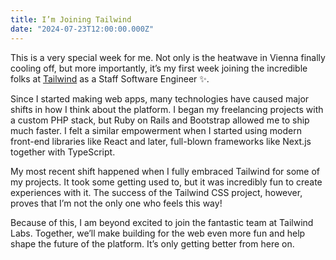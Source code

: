 ```yaml
---
title: I’m Joining Tailwind
date: "2024-07-23T12:00:00.000Z"
---
```


This is a very special week for me. Not only is the heatwave in Vienna finally cooling off, but more importantly, it’s my first week joining the incredible folks at [Tailwind](https://tailwindcss.com/) as a Staff Software Engineer ✨.

Since I started making web apps, many technologies have caused major shifts in how I think about the platform. I began my freelancing projects with a custom PHP stack, but Ruby on Rails and Bootstrap allowed me to ship much faster. I felt a similar empowerment when I started using modern front-end libraries like React and later, full-blown frameworks like Next.js together with TypeScript.

My most recent shift happened when I fully embraced Tailwind for some of my projects. It took some getting used to, but it was incredibly fun to create experiences with it. The success of the Tailwind CSS project, however, proves that I’m not the only one who feels this way!

Because of this, I am beyond excited to join the fantastic team at Tailwind Labs. Together, we’ll make building for the web even more fun and help shape the future of the platform. It’s only getting better from here on.

